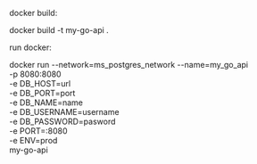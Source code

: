 docker build:

docker build -t my-go-api .

run docker:

docker run --network=ms_postgres_network --name=my_go_api \
  -p 8080:8080 \
  -e DB_HOST=url \
  -e DB_PORT=port \
  -e DB_NAME=name \
  -e DB_USERNAME=username \
  -e DB_PASSWORD=pasword \
  -e PORT=:8080 \
  -e ENV=prod \
  my-go-api